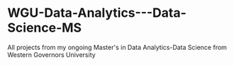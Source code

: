 # WGU-Data-Analytics---Data-Science-MS
All projects from my ongoing Master's in Data Analytics-Data Science from Western Governors University
